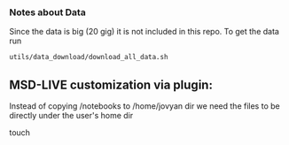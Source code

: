 ### Notes about Data 
Since the data is big (20 gig) it is not included in this repo. To get the data run 
```bash
utils/data_download/download_all_data.sh
```

## MSD-LIVE customization via plugin:
Instead of copying /notebooks to /home/jovyan dir we need the files to be directly under the user's home dir

touch
